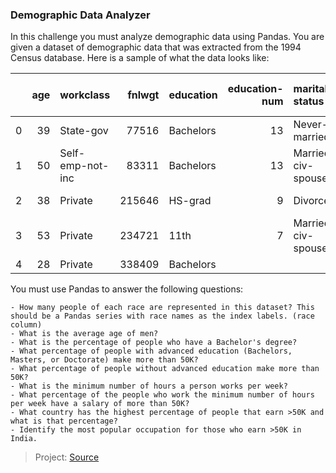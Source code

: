 ### Demographic Data Analyzer
In this challenge you must analyze demographic 
data using Pandas. You are given a dataset of 
demographic data that was extracted from the 
1994 Census database. Here is a sample of 
what the data looks like:

|    |   age | workclass        |   fnlwgt | education   |   education-num | marital-status     | occupation        | relationship   | race   | sex    |   capital-gain |   capital-loss |   hours-per-week | native-country   | salary   |
|---:|------:|:-----------------|---------:|:------------|----------------:|:-------------------|:------------------|:---------------|:-------|:-------|---------------:|---------------:|-----------------:|:-----------------|:---------|
|  0 |    39 | State-gov        |    77516 | Bachelors   |              13 | Never-married      | Adm-clerical      | Not-in-family  | White  | Male   |           2174 |              0 |               40 | United-States    | <=50K    |
|  1 |    50 | Self-emp-not-inc |    83311 | Bachelors   |              13 | Married-civ-spouse | Exec-managerial   | Husband        | White  | Male   |              0 |              0 |               13 | United-States    | <=50K    |
|  2 |    38 | Private          |   215646 | HS-grad     |               9 | Divorced           | Handlers-cleaners | Not-in-family  | White  | Male   |              0 |              0 |               40 | United-States    | <=50K    |
|  3 |    53 | Private          |   234721 | 11th        |               7 | Married-civ-spouse | Handlers-cleaners | Husband        | Black  | Male   |              0 |              0 |               40 | United-States    | <=50K    |
|  4 |    28 | Private          |   338409 | Bachelors   |   

You must use Pandas to answer the following questions:

    - How many people of each race are represented in this dataset? This should be a Pandas series with race names as the index labels. (race column)
    - What is the average age of men?
    - What is the percentage of people who have a Bachelor's degree?
    - What percentage of people with advanced education (Bachelors, Masters, or Doctorate) make more than 50K?
    - What percentage of people without advanced education make more than 50K?
    - What is the minimum number of hours a person works per week?
    - What percentage of the people who work the minimum number of hours per week have a salary of more than 50K?
    - What country has the highest percentage of people that earn >50K and what is that percentage?
    - Identify the most popular occupation for those who earn >50K in India.

> Project: 
> [Source](https://www.freecodecamp.org/learn/data-analysis-with-python/data-analysis-with-python-projects/demographic-data-analyzer)
